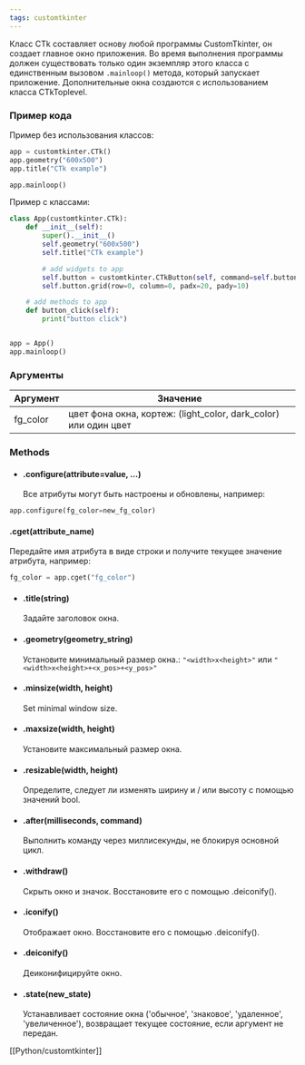 ```yaml
---
tags: customtkinter
---
```


Класс CTk составляет основу любой программы CustomTkinter, он создает главное окно приложения. Во время выполнения программы должен существовать только один экземпляр этого класса с единственным вызовом `.mainloop()` метода, который запускает приложение. Дополнительные окна создаются с использованием класса CTkToplevel.

### Пример кода
Пример без использования классов:
```python
app = customtkinter.CTk()
app.geometry("600x500")
app.title("CTk example")

app.mainloop()
```

Пример с классами:
```python
class App(customtkinter.CTk):
    def __init__(self):
        super().__init__()
        self.geometry("600x500")
        self.title("CTk example")

        # add widgets to app
        self.button = customtkinter.CTkButton(self, command=self.button_click)
        self.button.grid(row=0, column=0, padx=20, pady=10)

    # add methods to app
    def button_click(self):
        print("button click")


app = App()
app.mainloop()
```

### Аргументы
| Аргумент | Значение                                                        |
| -------- | --------------------------------------------------------------- |
| fg_color | цвет фона окна, кортеж: (light_color, dark_color) или один цвет |

### Methods[](https://customtkinter.tomschimansky.com/documentation/windows/window#methods "Direct link to Methods")

- #### .configure(attribute=value, ...)[](https://customtkinter.tomschimansky.com/documentation/windows/window#configureattributevalue- "Direct link to .configure(attribute=value, ...)")
    
    Все атрибуты могут быть настроены и обновлены, например:
```python
app.configure(fg_color=new_fg_color)
```

#### .cget(attribute_name)[](https://customtkinter.tomschimansky.com/documentation/windows/window#cgetattribute_name "Direct link to .cget(attribute_name)")

Передайте имя атрибута в виде строки и получите текущее значение атрибута, например:
```python
fg_color = app.cget("fg_color")
```

- #### .title(string)[](https://customtkinter.tomschimansky.com/documentation/windows/window#titlestring "Direct link to .title(string)")
    
    Задайте заголовок окна.
    
- #### .geometry(geometry_string)[​](https://customtkinter.tomschimansky.com/documentation/windows/window#geometrygeometry_string "Direct link to .geometry(geometry_string)")
    
    Установите минимальный размер окна.: `"<width>x<height>"` или `"<width>x<height>+<x_pos>+<y_pos>"`
    
- #### .minsize(width, height)[​](https://customtkinter.tomschimansky.com/documentation/windows/window#minsizewidth-height "Direct link to .minsize(width, height)")
    
    Set minimal window size.
    
- #### .maxsize(width, height)[​](https://customtkinter.tomschimansky.com/documentation/windows/window#maxsizewidth-height "Direct link to .maxsize(width, height)")
    
    Установите максимальный размер окна.
    
- #### .resizable(width, height)[​](https://customtkinter.tomschimansky.com/documentation/windows/window#resizablewidth-height "Direct link to .resizable(width, height)")
    
  Определите, следует ли изменять ширину и / или высоту с помощью значений bool.
    
- #### .after(milliseconds, command)[​](https://customtkinter.tomschimansky.com/documentation/windows/window#aftermilliseconds-command "Direct link to .after(milliseconds, command)")
    
    Выполнить команду через миллисекунды, не блокируя основной цикл.
    
- #### .withdraw()[​](https://customtkinter.tomschimansky.com/documentation/windows/window#withdraw "Direct link to .withdraw()")
    
    Скрыть окно и значок. Восстановите его с помощью .deiconify().
    
- #### .iconify()[​](https://customtkinter.tomschimansky.com/documentation/windows/window#iconify "Direct link to .iconify()")
    
   Отображает окно. Восстановите его с помощью .deiconify().
    
- #### .deiconify()[​](https://customtkinter.tomschimansky.com/documentation/windows/window#deiconify "Direct link to .deiconify()")
    
    Деиконифицируйте окно.
    
- #### .state(new_state)[​](https://customtkinter.tomschimansky.com/documentation/windows/window#statenew_state "Direct link to .state(new_state)")
    
    Устанавливает состояние окна ('обычное', 'знаковое', 'удаленное', 'увеличенное'), возвращает текущее состояние, если аргумент не передан.

[[Python/customtkinter]]